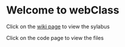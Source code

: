 # Welcome to webClass

Click on the <a href="https://github.com/traderres/webClass/wiki">wiki page</a> to view the sylabus

Click on the code page to view the files

